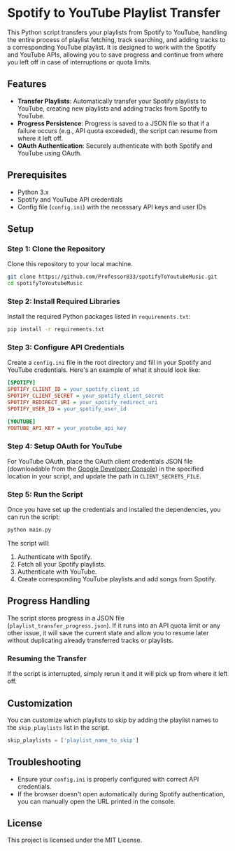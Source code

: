 
# Spotify to YouTube Playlist Transfer

This Python script transfers your playlists from Spotify to YouTube, handling the entire process of playlist fetching, track searching, and adding tracks to a corresponding YouTube playlist. It is designed to work with the Spotify and YouTube APIs, allowing you to save progress and continue from where you left off in case of interruptions or quota limits.

## Features
- **Transfer Playlists**: Automatically transfer your Spotify playlists to YouTube, creating new playlists and adding tracks from Spotify to YouTube.
- **Progress Persistence**: Progress is saved to a JSON file so that if a failure occurs (e.g., API quota exceeded), the script can resume from where it left off.
- **OAuth Authentication**: Securely authenticate with both Spotify and YouTube using OAuth.

## Prerequisites
- Python 3.x
- Spotify and YouTube API credentials
- Config file (`config.ini`) with the necessary API keys and user IDs

## Setup

### Step 1: Clone the Repository
Clone this repository to your local machine.
```bash
git clone https://github.com/Professor833/spotifyToYoutubeMusic.git
cd spotifyToYoutubeMusic
```

### Step 2: Install Required Libraries
Install the required Python packages listed in `requirements.txt`:
```bash
pip install -r requirements.txt
```

### Step 3: Configure API Credentials
Create a `config.ini` file in the root directory and fill in your Spotify and YouTube credentials. Here's an example of what it should look like:

```ini
[SPOTIFY]
SPOTIFY_CLIENT_ID = your_spotify_client_id
SPOTIFY_CLIENT_SECRET = your_spotify_client_secret
SPOTIFY_REDIRECT_URI = your_spotify_redirect_uri
SPOTIFY_USER_ID = your_spotify_user_id

[YOUTUBE]
YOUTUBE_API_KEY = your_youtube_api_key
```

### Step 4: Setup OAuth for YouTube
For YouTube OAuth, place the OAuth client credentials JSON file (downloadable from the [Google Developer Console](https://console.developers.google.com/)) in the specified location in your script, and update the path in `CLIENT_SECRETS_FILE`.

### Step 5: Run the Script
Once you have set up the credentials and installed the dependencies, you can run the script:
```bash
python main.py
```

The script will:
1. Authenticate with Spotify.
2. Fetch all your Spotify playlists.
3. Authenticate with YouTube.
4. Create corresponding YouTube playlists and add songs from Spotify.

## Progress Handling
The script stores progress in a JSON file (`playlist_transfer_progress.json`). If it runs into an API quota limit or any other issue, it will save the current state and allow you to resume later without duplicating already transferred tracks or playlists.

### Resuming the Transfer
If the script is interrupted, simply rerun it and it will pick up from where it left off.

## Customization
You can customize which playlists to skip by adding the playlist names to the `skip_playlists` list in the script.

```python
skip_playlists = ['playlist_name_to_skip']
```

## Troubleshooting
- Ensure your `config.ini` is properly configured with correct API credentials.
- If the browser doesn't open automatically during Spotify authentication, you can manually open the URL printed in the console.

## License
This project is licensed under the MIT License.

